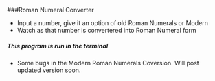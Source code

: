 ###Roman Numeral Converter

* Input a number, give it an option of old Roman Numerals or Modern
* Watch as that number is convertered into Roman Numeral form

##### This program is run in the terminal
- Some bugs in the Modern Roman Numerals Coversion. Will post updated version soon.
